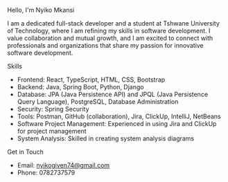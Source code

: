 Hello, I'm Nyiko Mkansi

I am a dedicated full-stack developer and a student at Tshwane University of Technology, 
where I am refining my skills in software development. I value collaboration and mutual growth,
and I am excited to connect with professionals and organizations that share my passion for innovative software development.

Skills
- Frontend: React, TypeScript, HTML, CSS, Bootstrap
- Backend: Java, Spring Boot, Python, Django
- Database: JPA (Java Persistence API) and JPQL (Java Persistence Query Language), PostgreSQL, Database Administration
- Security: Spring Security
- Tools: Postman, GitHub (collaboration), Jira, ClickUp, IntelliJ, NetBeans
- Software Project Management: Experienced in using Jira and ClickUp for project management
- System Analysis: Skilled in creating system analysis diagrams

Get in Touch
- Email: nyikogiven74@gmail.com
- Phone: 0782737579
 
